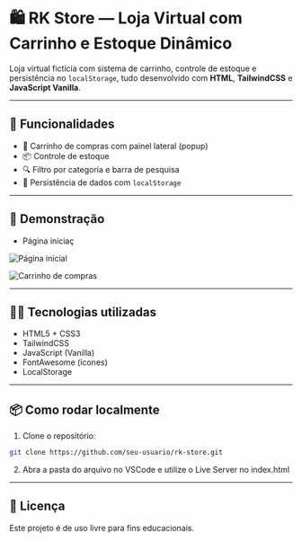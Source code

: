 
# 🛍️ RK Store — Loja Virtual com Carrinho e Estoque Dinâmico

Loja virtual fictícia com sistema de carrinho, controle de estoque e persistência no `localStorage`, tudo desenvolvido com **HTML**, **TailwindCSS** e **JavaScript Vanilla**.

---

## 🚀 Funcionalidades

- 🛒 Carrinho de compras com painel lateral (popup)
- 📦 Controle de estoque
- 🔍 Filtro por categoria e barra de pesquisa
- 💾 Persistência de dados com `localStorage`

---

## 📸 Demonstração

- Página iniciaç

![Página inicial](./assets/imagens/indexpage.png)

![Carrinho de compras](./assets/imagens/carrinho.png)

---

## 🧑‍💻 Tecnologias utilizadas

- HTML5 + CSS3
- TailwindCSS
- JavaScript (Vanilla)
- FontAwesome (ícones)
- LocalStorage

---

## 📦 Como rodar localmente

1. Clone o repositório:

```bash
git clone https://github.com/seu-usuario/rk-store.git
```

2. Abra a pasta do arquivo no VSCode e utilize o Live Server no index.html

---

## 📄 Licença

Este projeto é de uso livre para fins educacionais.
